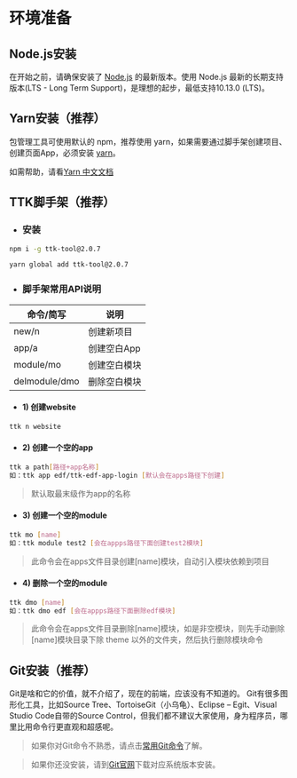 # 环境准备

## Node.js安装

在开始之前，请确保安装了 [Node.js](https://nodejs.org/en/) 的最新版本。使用 Node.js 最新的长期支持版本(LTS - Long Term Support)，是理想的起步，最低支持10.13.0 (LTS)。

## Yarn安装（推荐）

包管理工具可使用默认的 npm，推荐使用 yarn，如果需要通过脚手架创建项目、创建页面App，必须安装 [yarn](https://yarn.bootcss.com/docs/install/)。

如需帮助，请看[Yarn 中文文档](https://yarn.bootcss.com/docs/)

## TTK脚手架（推荐）

* ### 安装

``` bash
npm i -g ttk-tool@2.0.7
```

``` bash
yarn global add ttk-tool@2.0.7
```

* ### 脚手架常用API说明

| 命令/简写      | 说明       |
|---------------|------------|
| new/n         | 创建新项目  |
| app/a         | 创建空白App |
| module/mo     | 创建空白模块 |
| delmodule/dmo | 删除空白模块 |

* #### 1) 创建website

``` bash
ttk n website 
```

* #### 2) 创建一个空的app

``` bash
ttk a path[路径+app名称]
如：ttk app edf/ttk-edf-app-login [默认会在apps路径下创建]
```

> 默认取最末级作为app的名称

* #### 3) 创建一个空的module

``` bash
ttk mo [name]
如：ttk module test2 [会在appps路径下面创建test2模块]
```

> 此命令会在apps文件目录创建[name]模块，自动引入模块依赖到项目

* #### 4) 删除一个空的module

``` bash
ttk dmo [name]
如：ttk dmo edf [会在appps路径下面删除edf模块]
```

> 此命令会在apps文件目录删除[name]模块，如是非空模块，则先手动删除[name]模块目录下除 theme 以外的文件夹，然后执行删除模块命令

## Git安装（推荐）

Git是啥和它的价值，就不介绍了，现在的前端，应该没有不知道的。
Git有很多图形化工具，比如Source Tree、TortoiseGit（小乌龟）、Eclipse – Egit、Visual Studio Code自带的Source Control，但我们都不建议大家使用，身为程序员，哪里比用命令行更直观和超感呢。

> 如果你对Git命令不熟悉，请点击[常用Git命令](./常用Git命令)了解。

> 如果你还没安装，请到[Git官网](https://git-scm.com/downloads)下载对应系统版本安装。
